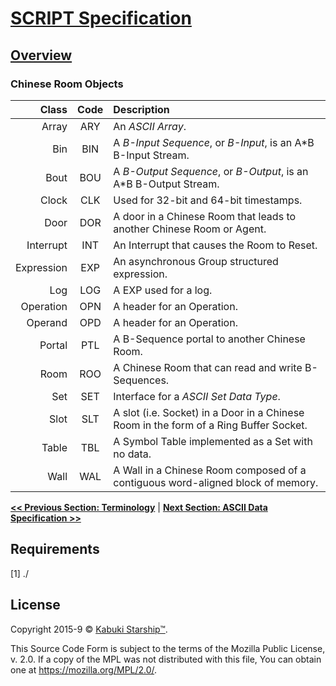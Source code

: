 # [SCRIPT Specification](../)

## [Overview](./)

### Chinese Room Objects

|      Class | Code | Description       |
|-----------:|:----:|:------------------|
|      Array | ARY  | An *ASCII Array*. |
|        Bin | BIN  | A *B-Input Sequence*, or *B-Input*, is an A*B B-Input Stream. |
|       Bout | BOU  | A *B-Output Sequence*, or *B-Output*, is an A*B B-Output Stream. |
|      Clock | CLK  | Used for 32-bit and 64-bit timestamps. |
|       Door | DOR  | A door in a Chinese Room that leads to another Chinese Room or Agent. |
|  Interrupt | INT  | An Interrupt that causes the Room to Reset.  |
| Expression | EXP  | An asynchronous Group structured expression. |
|        Log | LOG  | A EXP used for a log. |
|  Operation | OPN  | A header for an Operation. |
|    Operand | OPD  | A header for an Operation. |
|     Portal | PTL  | A B-Sequence portal to another Chinese Room. |
|       Room | ROO  | A Chinese Room that can read and write B-Sequences. |
|        Set | SET  | Interface for a *ASCII Set Data Type*. |
|       Slot | SLT  | A slot (i.e. Socket) in a Door in a Chinese Room in the form of a Ring Buffer Socket. |
|      Table | TBL  | A Symbol Table implemented as a Set with no data. |
|       Wall | WAL  | A Wall in a Chinese Room composed of a contiguous word-aligned block of memory. |

**[<< Previous Section: Terminology](./terminology)** | **[Next Section: ASCII Data Specification >>](../data/)**

## Requirements

[1] ./

## License

Copyright 2015-9 © [Kabuki Starship™](https://kabukistarship.com).

This Source Code Form is subject to the terms of the Mozilla Public License, v. 2.0. If a copy of the MPL was not distributed with this file, You can obtain one at <https://mozilla.org/MPL/2.0/>.
